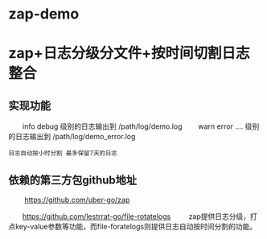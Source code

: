 # zap-demo


# zap+日志分级分文件+按时间切割日志整合
## 实现功能

    info debug 级别的日志输出到 /path/log/demo.log
    warn error .... 级别的日志输出到 /path/log/demo_error.log

    日志自动按小时分割 最多保留7天的日志
    
    
## 依赖的第三方包github地址
    
    https://github.com/uber-go/zap
    
    https://github.com/lestrrat-go/file-rotatelogs
    
    zap提供日志分级，打点key-value参数等功能，而file-foratelogs则提供日志自动按时间分割的功能。
